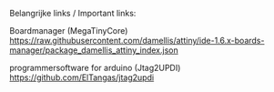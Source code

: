 Belangrijke links / Important links:

Boardmanager (MegaTinyCore)
https://raw.githubusercontent.com/damellis/attiny/ide-1.6.x-boards-manager/package_damellis_attiny_index.json

programmersoftware for arduino (Jtag2UPDI)
https://github.com/ElTangas/jtag2updi
